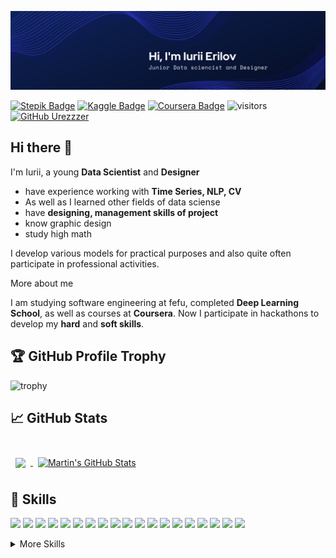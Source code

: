 [![GitHub Banner](./assets/Header.png)](https://github.com/Urezzzer)

[![Stepik Badge](https://img.shields.io/badge/Stepik-profile-lightgrey)](https://stepik.org/users/78984051)
[![Kaggle Badge](https://img.shields.io/badge/Kaggle-profile-yellow)](https://www.kaggle.com/iuriierilov)
[![Coursera Badge](https://img.shields.io/badge/Coursera-profile-darkblue)](https://www.coursera.org/user/b2ae5d551b0143a326c468ab198bc015)
![visitors](https://visitor-badge.glitch.me/badge?page_id=Urezzzer.Urezzzer)
[![GitHub Urezzzer](https://img.shields.io/github/followers/Urezzzer?label=follow&style=social)](https://github.com/Urezzzer)

## Hi there 👋

I'm Iurii, a young **Data Scientist** and **Designer** 
* have experience working with  **Time Series, NLP, CV**
* As well as I learned other fields of data sciense
* have **designing, management skills of project**
* know graphic design
* study high math 

I develop various models for practical purposes and also quite often participate in professional activities.

More about me

I am studying software engineering at fefu, completed **Deep Learning School**, as well as courses at **Coursera**.
Now I participate in hackathons to develop my **hard** and **soft skills**.

## :trophy: GitHub Profile Trophy
![trophy](https://github-profile-trophy.vercel.app/?username=Urezzzer&theme=alduin)

## &#x1f4c8; GitHub Stats

<br>

<a href="https://github.com/Urezzzer">
  <img align="center" style="margin:0.5rem" src="https://github-readme-stats.vercel.app/api/top-langs/?username=Urezzzer&hide=html,css&title_color=ffffff&text_color=c9cacc&icon_color=4AB197&bg_color=1A2B34&langs_count=3" />
</a>

<a href="https://github.com/Urezzzer">
  <img align="center" style="margin:0.5rem" src="https://github-readme-stats.vercel.app/api?username=Urezzzer&show_icons=true&line_height=27&count_private=true&title_color=ffffff&text_color=c9cacc&icon_color=4AB097&bg_color=1A2B34" alt="Martin's GitHub Stats" />
</a>

<br>

## 💼 Skills

![](https://img.shields.io/badge/Framework-PyTorch-informational?style=flat&logo=PyTorch&logoColor=white&color=4AB197)
![](https://img.shields.io/badge/Code-Python-informational?style=flat&logo=Python&logoColor=white&color=4AB197)
![](https://img.shields.io/badge/Code-SQL-informational?style=flat&logo=sql&logoColor=white&color=4AB197)
![](https://img.shields.io/badge/Code-с++-informational?style=flat&logo=с++&logoColor=white&color=4AB197)
![](https://img.shields.io/badge/Library-Prophet-informational?style=flat&logo=Prophet&logoColor=white&color=4AB197)
![](https://img.shields.io/badge/Library-Statsmodel-informational?style=flat&logo=Statsmodel&logoColor=white&color=4AB197)
![](https://img.shields.io/badge/Library-Numpy-informational?style=flat&logo=Numpy&logoColor=white&color=4AB197)
![](https://img.shields.io/badge/Library-Matplotlib-informational?style=flat&logo=matplotlib&logoColor=white&color=4AB197)
![](https://img.shields.io/badge/Library-Seaborn-informational?style=flat&logo=Seaborn&logoColor=white&color=4AB197)
![](https://img.shields.io/badge/Library-PIL-informational?style=flat&logo=PIL&logoColor=white&color=4AB197)
![](https://img.shields.io/badge/Library-CV2-informational?style=flat&logo=CV2&logoColor=white&color=4AB197)
![](https://img.shields.io/badge/Library-Catboost-informational?style=flat&logo=catboost&logoColor=white&color=4AB197)
![](https://img.shields.io/badge/Library-NLTK-informational?style=flat&logo=NLTK&logoColor=white&color=4AB197)
![](https://img.shields.io/badge/Library-Xgboost-informational?style=flat&logo=xgboost&logoColor=white&color=4AB197)
![](https://img.shields.io/badge/Library-Spacy-informational?style=flat&logo=Spacy&logoColor=white&color=4AB197)
![](https://img.shields.io/badge/Library-Scikit-learn-informational?style=flat&logo=Scikit-learn&logoColor=white&color=4AB197)
![](https://img.shields.io/badge/Library-Natasha-informational?style=flat&logo=Natasha&logoColor=white&color=4AB197)
![](https://img.shields.io/badge/Library-Pymorphy2-informational?style=flat&logo=Pymorphy2&logoColor=white&color=4AB197)
![](https://img.shields.io/badge/Library-Swifter-informational?style=flat&logo=Swifter&logoColor=white&color=4AB197)

<details>
<summary>More Skills</summary>
<br>

![](https://img.shields.io/badge/Graphic-Design-informational?style=flat&logo=Graphic-Design&logoColor=white&color=4AB197)
![](https://img.shields.io/badge/Principle-OOP-informational?style=flat&logo=OOP&logoColor=white&color=4AB197)
![](https://img.shields.io/badge/Methodology-Scrum-informational?style=flat&logo=Scrum&logoColor=white&color=4AB197)
![](https://img.shields.io/badge/Methodology-Agile-informational?style=flat&logo=Agile&logoColor=white&color=4AB197)

<br>

</details>
